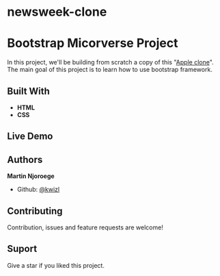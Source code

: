 # newsweek-clone
# Bootstrap Micorverse Project

In this project, we'll be building from scratch a copy of this "[Apple clone](https://www.newsweek.com/)". The main goal of this project is to learn how to use bootstrap framework.

## Built With

- **HTML**
- **CSS**

## Live Demo


## Authors

**Martin Njoroege**

- Github: [@kwizl](https://github.com/kwizl)

## Contributing

Contribution, issues and feature requests are welcome!

## Suport

Give a star if you liked this project.
